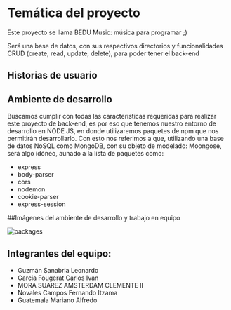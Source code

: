 # Temática del proyecto

Este proyecto se llama BEDU Music: música para programar ;) 

Será una base de datos, con sus respectivos directorios y funcionalidades CRUD (create, read, update, delete), para poder tener el back-end 


## Historias de usuario




## Ambiente de desarrollo

Buscamos cumplir con todas las características requeridas para realizar este proyecto de back-end, es por eso que tenemos nuestro entorno de desarrollo en NODE JS,
en donde utilizaremos paquetes de npm que nos permitirán desarrollarlo. Con esto nos referimos a que, utilizando una base de datos NoSQL como MongoDB,
con su objeto de modelado: Moongose, será algo idóneo, aunado a la lista de paquetes como:

- express 
- body-parser 
- cors
- nodemon
- cookie-parser
- express-session


##Imágenes del ambiente de desarrollo y trabajo en equipo

![packages](https://user-images.githubusercontent.com/83996624/132065190-8a240173-a5f1-40b6-af73-85b44ad5af66.png)


## Integrantes del equipo:
- Guzmán Sanabria Leonardo 
- Garcia Fougerat Carlos Ivan 
- MORA SUAREZ AMSTERDAM CLEMENTE II 
- Novales Campos Fernando Itzama 
- Guatemala Mariano Alfredo

